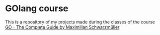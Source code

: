 # GOlang course

This is a repository of my projects made during the classes of the course [GO - The Complete Guide by Maximilian Schwarzmüller](https://www.udemy.com/course/go-the-complete-guide/)
